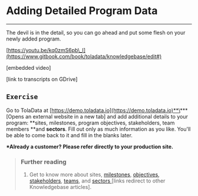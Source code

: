 # Adding Detailed Program Data

---

The devil is in the detail, so you can go ahead and put some flesh on your newly added program.

[https://youtu.be/kq0zmS6pb\_I](https://www.gitbook.com/book/toladata/knowledgebase/edit#)

\[embedded video\]

\[link to transcripts on GDrive\]

## `Exercise`

Go to TolaData at [https://demo.toladata.io](https://demo.toladata.io)**\*** \[Opens an external website in a new tab\] and add additional details to your program: **sites, milestones, program objectives, stakeholders, team members **and **sectors**. Fill out only as much information as you like. You'll be able to come back to it and fill in the blanks later.

**\*Already a customer? Please refer directly to your production site.**

> ### Further reading
>
> 1. Get to know more about sites, [milestones](https://help.toladata.com/6-programs/milestones.html), [objectives,](https://help.toladata.com/6-programs/objectives.html) [stakeholders](https://help.toladata.com/6-programs/stakeholder.html), [teams](https://help.toladata.com/6-programs/team.html), and [sectors ](https://help.toladata.com/6-programs/sector.html)\[links redirect to other Knowledgebase articles\].

## 

## 



